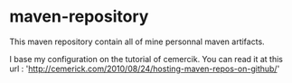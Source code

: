 maven-repository
================
This maven repository contain all of mine personnal maven artifacts.

I base my configuration on the tutorial of cemercik.
You can read it at this url : 'http://cemerick.com/2010/08/24/hosting-maven-repos-on-github/'
